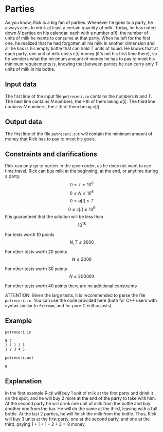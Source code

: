 # Parties

As you know, Rick is a big fan of parties. Whenever he goes to a party, he always aims to drink at least a certain quantity of milk. Today, he has noted down $N$ parties on his calendar, each with a number $a[i]$, the number of units of milk he wants to consume at that party. When he left for the first one, he realized that he had forgotten all his milk in another dimension and all he has is his empty bottle that can hold $T$ units of liquid. He knows that at each party, one unit of milk costs $c[i]$ money (it's not his first time there), so he wonders what the minimum amount of money he has to pay to meet his minimum requirements is, knowing that between parties he can carry only $T$ units of milk in his bottle.

## Input data

The first line of the input file `petreceri.in` contains the numbers $N$ and $T$. The next line contains $N$ numbers, the $i$-th of them being $a[i]$. The third line contains $N$ numbers, the $i$-th of them being $c[i]$. 

## Output data

The first line of the file `petreceri.out` will contain the minimum amount of money that Rick has to pay to meet his goals.

## Constraints and clarifications

Rick can only go to parties in the given order, as he does not want to use time travel. Rick can buy milk at the beginning, at the end, or anytime during a party.
$$0 \leq T \leq 10^9$$
$$0 \leq N \leq 10^6$$
$$0 \leq a[i] \leq T$$ 
$$0 \leq c[i] \leq 10^9$$
It is guaranteed that the solution will be less than $$10^{18}$$ 

For tests worth 10 points 
$$N, T \leq 2000$$ 

For other tests worth 20 points 
$$N \leq 2000$$ 

For other tests worth 30 points 
$$N \leq 200000$$ 

For other tests worth 40 points there are no additional constraints 

ATTENTION!
Given the large tests, it is recommended to parse the file `petreceri.in`. You can use the code provided here (both for C++ users with syntax similar to `fstream`, and for pure C enthusiasts)

## Example

`petreceri.in` 
```
5 2
1 1 1 1 1
1 2 3 4 5
```
`petreceri.out` 
```
8
```

## Explanation

In the first example Rick will buy 1 unit of milk at the first party and drink it on the spot, and he will buy 2 more at the end of the party to take with him. At the second party he will drink one unit of milk from the bottle and buy another one from the bar. He will do the same at the third, leaving with a full bottle. At the last 2 parties, he will finish the milk from the bottle. Thus, Rick will buy 3 units at the first party, one at the second party, and one at the third, paying $1+1+1+2+3 = 8$ money.